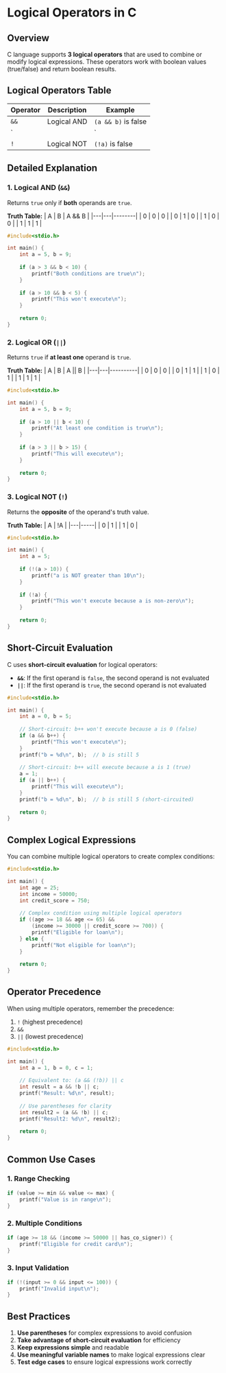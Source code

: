 # Logical Operators in C

## Overview

C language supports **3 logical operators** that are used to combine or modify logical expressions. These operators work with boolean values (true/false) and return boolean results.

## Logical Operators Table

| Operator | Description | Example |
|----------|-------------|---------|
| `&&` | Logical AND | `(a && b)` is false |
| `||` | Logical OR | `(a \|\| b)` is true |
| `!` | Logical NOT | `(!a)` is false |

## Detailed Explanation

### 1. Logical AND (`&&`)

Returns `true` only if **both** operands are `true`.

**Truth Table:**
| A | B | A && B |
|---|---|--------|
| 0 | 0 | 0 |
| 0 | 1 | 0 |
| 1 | 0 | 0 |
| 1 | 1 | 1 |

```c
#include<stdio.h>

int main() {
    int a = 5, b = 9;
    
    if (a > 3 && b < 10) {
        printf("Both conditions are true\n");
    }
    
    if (a > 10 && b < 5) {
        printf("This won't execute\n");
    }
    
    return 0;
}
```

### 2. Logical OR (`||`)

Returns `true` if **at least one** operand is `true`.

**Truth Table:**
| A | B | A \|\| B |
|---|---|----------|
| 0 | 0 | 0 |
| 0 | 1 | 1 |
| 1 | 0 | 1 |
| 1 | 1 | 1 |

```c
#include<stdio.h>

int main() {
    int a = 5, b = 9;
    
    if (a > 10 || b < 10) {
        printf("At least one condition is true\n");
    }
    
    if (a > 3 || b > 15) {
        printf("This will execute\n");
    }
    
    return 0;
}
```

### 3. Logical NOT (`!`)

Returns the **opposite** of the operand's truth value.

**Truth Table:**
| A | !A |
|---|-----|
| 0 | 1 |
| 1 | 0 |

```c
#include<stdio.h>

int main() {
    int a = 5;
    
    if (!(a > 10)) {
        printf("a is NOT greater than 10\n");
    }
    
    if (!a) {
        printf("This won't execute because a is non-zero\n");
    }
    
    return 0;
}
```

## Short-Circuit Evaluation

C uses **short-circuit evaluation** for logical operators:

- **`&&`**: If the first operand is `false`, the second operand is not evaluated
- **`||`**: If the first operand is `true`, the second operand is not evaluated

```c
#include<stdio.h>

int main() {
    int a = 0, b = 5;
    
    // Short-circuit: b++ won't execute because a is 0 (false)
    if (a && b++) {
        printf("This won't execute\n");
    }
    printf("b = %d\n", b);  // b is still 5
    
    // Short-circuit: b++ will execute because a is 1 (true)
    a = 1;
    if (a || b++) {
        printf("This will execute\n");
    }
    printf("b = %d\n", b);  // b is still 5 (short-circuited)
    
    return 0;
}
```

## Complex Logical Expressions

You can combine multiple logical operators to create complex conditions:

```c
#include<stdio.h>

int main() {
    int age = 25;
    int income = 50000;
    int credit_score = 750;
    
    // Complex condition using multiple logical operators
    if ((age >= 18 && age <= 65) && 
        (income >= 30000 || credit_score >= 700)) {
        printf("Eligible for loan\n");
    } else {
        printf("Not eligible for loan\n");
    }
    
    return 0;
}
```

## Operator Precedence

When using multiple operators, remember the precedence:

1. `!` (highest precedence)
2. `&&`
3. `||` (lowest precedence)

```c
#include<stdio.h>

int main() {
    int a = 1, b = 0, c = 1;
    
    // Equivalent to: (a && (!b)) || c
    int result = a && !b || c;
    printf("Result: %d\n", result);
    
    // Use parentheses for clarity
    int result2 = (a && !b) || c;
    printf("Result2: %d\n", result2);
    
    return 0;
}
```

## Common Use Cases

### 1. Range Checking
```c
if (value >= min && value <= max) {
    printf("Value is in range\n");
}
```

### 2. Multiple Conditions
```c
if (age >= 18 && (income >= 50000 || has_co_signer)) {
    printf("Eligible for credit card\n");
}
```

### 3. Input Validation
```c
if (!(input >= 0 && input <= 100)) {
    printf("Invalid input\n");
}
```

## Best Practices

1. **Use parentheses** for complex expressions to avoid confusion
2. **Take advantage of short-circuit evaluation** for efficiency
3. **Keep expressions simple** and readable
4. **Use meaningful variable names** to make logical expressions clear
5. **Test edge cases** to ensure logical expressions work correctly 